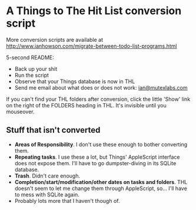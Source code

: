 # A Things to The Hit List conversion script

More conversion scripts are available at http://www.ianhowson.com/migrate-between-todo-list-programs.html

5-second README: 

- Back up your shit
- Run the script
- Observe that your Things database is now in THL
- Send me email about what does or does not work: ian@mutexlabs.com

If you can't find your THL folders after conversion, click the little 'Show' link on the right of the FOLDERS heading in THL. It's invisible until you mouseover.

## Stuff that isn't converted

- **Areas of Responsibility**. I don't use these enough to bother converting them.
- **Repeating tasks**. I use these a lot, but Things' AppleScript interface does not expose them. I'll have to go dumpster-diving in its SQLite database.
- **Trash**. Didn't care enough.
- **Completion/start/modification/other dates on tasks and folders**. THL doesn't seem to let me change them through AppleScript, so... I'll have to mess with SQLite again.
- Probably lots more that I haven't though of.



